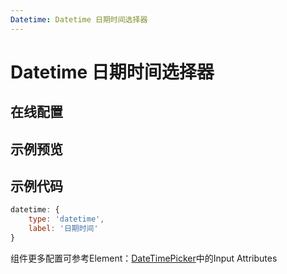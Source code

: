 ```yaml
---
Datetime: Datetime 日期时间选择器
---
```

# Datetime 日期时间选择器

## 在线配置
<ClientOnly>
<ams-config name="datetime" type="field"/>
</ClientOnly>

## 示例预览
<ClientOnly>
<demo-list :type="'datetime'"></demo-list>
</ClientOnly>

## 示例代码
```js
datetime: {
    type: 'datetime',
    label: '日期时间'
}
```

组件更多配置可参考Element：[DateTimePicker](http://element-cn.eleme.io/#/zh-CN/component/datetime-picker)中的Input Attributes
